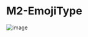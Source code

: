 # M2-EmojiType
![image](https://user-images.githubusercontent.com/31695528/116831658-8537b800-ab65-11eb-8816-900f3283a5a8.png)
